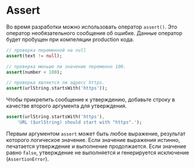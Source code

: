 # Assert

Во время разработки можно использовать оператор `assert()`. Это оператор необязательного сообщения об ошибке. Данные оператор будет пробущен при компеляции production кода.

```dart
// проверка переменной на null
assert(text != null);

// проверка меньше ли значение переменно 100.
assert(number < 100);

// проверка является ли адресс https.
assert(urlString.startsWith('https'));
```

Чтобы прикрепить сообщение к утверждению, добавьте строку в качестве второго аргумента для утверждения.

```dart
assert(urlString.startsWith('https'),
    'URL ($urlString) should start with "https".');
```

Первым аргументом `assert` может быть любое выражение, результат которого логическое значение. Если значение выражения истинно, печатается утверждение и выполнение продолжается. Если значение равно `false`, утверждение не выполняется и генерируется исключение (`AssertionError`).
